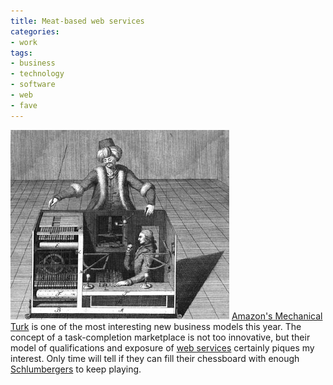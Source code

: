 ```yaml
---
title: Meat-based web services
categories:
- work
tags:
- business
- technology
- software
- web
- fave
---
```


![Turk](2006-08-25-meat-based-web-services/mturk.jpg)
[Amazon's Mechanical Turk][2] is one of the most interesting new business models this year.  The concept of a task-completion marketplace is not too innovative, but their model of qualifications and exposure of [web services][3] certainly piques my interest.  Only time will tell if they can fill their chessboard with enough [Schlumbergers][4] to keep playing.

   [2]: http://www.mturk.com/mturk/help?helpPage=whatis
   [3]: http://docs.amazonwebservices.com/AWSMechanicalTurkRequester/2005-10-01/
   [4]: http://batgirl.atspace.com/Mulhouse.html

